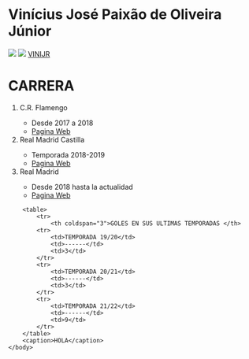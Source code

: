 <!DOCTYPE html>
<html lang="es">
    <head>
        <meta charset="UTF-8"/>
        <meta http-equiv="X-UA-Compatible" content="IE-edge"/>
        <meta name="viewport" content="width-device-width, initial-scale=1.0"/>
        <meta name="author" content=""/>
        <meta name="keywords" content="HTML"/>
        <title>HOLA</title>
        <link href="img/favicon.png" rel="shortcut icon" type="image/c-icon"/>
        <style>
            table,tr, td, thead {
                font-size: 30px;
                border:4px green solid;
                border-collapse: collapse;
            }
            caption {
                caption-side: bottom;
            }
        </style>
    </head>
    <body>
        <h1>Vinícius José Paixão de Oliveira Júnior</h1>
        <img src="img/tenor.gif">
        <img src="img/sd.jpg">
        <a href="#jugador">VINIJR</a>
        <h1>CARRERA</h1>
        <ol>
            <li>C.R. Flamengo</li>
                <ul>
                    <li>Desde 2017 a 2018</li>
                    <li><a href="https://www.flamengo.com.br/">Pagina Web</a></li>
                </ul>
            <li>Real Madrid Castilla</li>
                <ul>
                    <li>Temporada 2018-2019</li>
                    <li><a href="https://www.realmadrid.com/futbol/cantera/castilla"> Pagina Web</a></li>
                </ul>
            <li>Real Madrid</li>
                <ul>
                    <li>Desde 2018 hasta la actualidad</li>
                    <li><a href="https://www.realmadrid.com/">Pagina Web</a></li>
                </ul>
        </ol>

        <table>
            <tr>
                <th coldspan="3">GOLES EN SUS ULTIMAS TEMPORADAS </th>
            <tr>
                <td>TEMPORADA 19/20</td>
                <td>------</td>
                <td>3</td>
            </tr>
            <tr>
                <td>TEMPORADA 20/21</td>
                <td>------</td>
                <td>3</td>
            </tr>
            <tr>
                <td>TEMPORADA 21/22</td>
                <td>------</td>
                <td>9</td>
            </tr>
        </table>
        <caption>HOLA</caption>
    </body>
</html>
